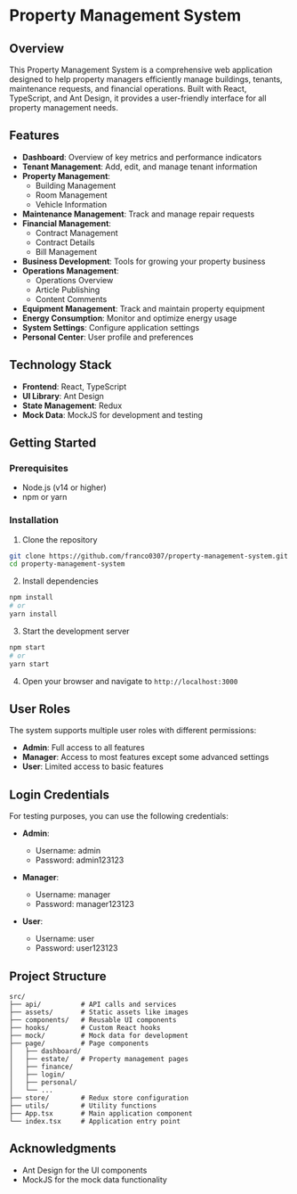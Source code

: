 

# Property Management System

## Overview

This Property Management System is a comprehensive web application designed to help property managers efficiently manage buildings, tenants, maintenance requests, and financial operations. Built with React, TypeScript, and Ant Design, it provides a user-friendly interface for all property management needs.

## Features

- **Dashboard**: Overview of key metrics and performance indicators
- **Tenant Management**: Add, edit, and manage tenant information
- **Property Management**: 
  - Building Management
  - Room Management
  - Vehicle Information
- **Maintenance Management**: Track and manage repair requests
- **Financial Management**:
  - Contract Management
  - Contract Details
  - Bill Management
- **Business Development**: Tools for growing your property business
- **Operations Management**:
  - Operations Overview
  - Article Publishing
  - Content Comments
- **Equipment Management**: Track and maintain property equipment
- **Energy Consumption**: Monitor and optimize energy usage
- **System Settings**: Configure application settings
- **Personal Center**: User profile and preferences

## Technology Stack

- **Frontend**: React, TypeScript
- **UI Library**: Ant Design
- **State Management**: Redux
- **Mock Data**: MockJS for development and testing

## Getting Started

### Prerequisites

- Node.js (v14 or higher)
- npm or yarn

### Installation

1. Clone the repository
```bash
git clone https://github.com/franco0307/property-management-system.git
cd property-management-system
```

2. Install dependencies
```bash
npm install
# or
yarn install
```

3. Start the development server
```bash
npm start
# or
yarn start
```

4. Open your browser and navigate to `http://localhost:3000`

## User Roles

The system supports multiple user roles with different permissions:

- **Admin**: Full access to all features
- **Manager**: Access to most features except some advanced settings
- **User**: Limited access to basic features

## Login Credentials

For testing purposes, you can use the following credentials:

- **Admin**: 
  - Username: admin
  - Password: admin123123
  
- **Manager**:
  - Username: manager
  - Password: manager123123
  
- **User**:
  - Username: user
  - Password: user123123

## Project Structure

```
src/
├── api/          # API calls and services
├── assets/       # Static assets like images
├── components/   # Reusable UI components
├── hooks/        # Custom React hooks
├── mock/         # Mock data for development
├── page/         # Page components
│   ├── dashboard/
│   ├── estate/   # Property management pages
│   ├── finance/
│   ├── login/
│   ├── personal/
│   └── ...
├── store/        # Redux store configuration
├── utils/        # Utility functions
├── App.tsx       # Main application component
└── index.tsx     # Application entry point
```


## Acknowledgments

- Ant Design for the UI components
- MockJS for the mock data functionality
